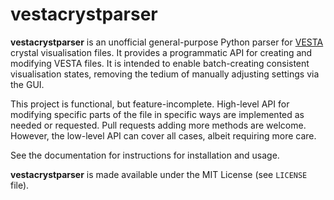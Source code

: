 # vestacrystparser

**vestacrystparser** is an unofficial general-purpose Python parser for
[VESTA](https://jp-minerals.org/vesta/) crystal visualisation files.
It provides a programmatic API for creating and modifying VESTA files.
It is intended to enable batch-creating consistent visualisation states,
removing the tedium of manually adjusting settings via the GUI.

This project is functional, but feature-incomplete.
High-level API for modifying specific parts of the file in specific ways are
implemented as needed or requested.
Pull requests adding more methods are welcome.
However, the low-level API can cover all cases, albeit requiring more care.

See the documentation for instructions for installation and usage.

**vestacrystparser** is made available under the MIT License (see `LICENSE`
file).
